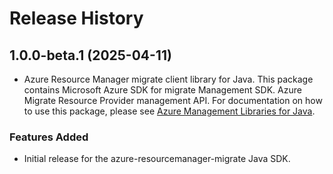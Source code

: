# Release History

## 1.0.0-beta.1 (2025-04-11)

- Azure Resource Manager migrate client library for Java. This package contains Microsoft Azure SDK for migrate Management SDK. Azure Migrate Resource Provider management API. For documentation on how to use this package, please see [Azure Management Libraries for Java](https://aka.ms/azsdk/java/mgmt).
### Features Added

- Initial release for the azure-resourcemanager-migrate Java SDK.
